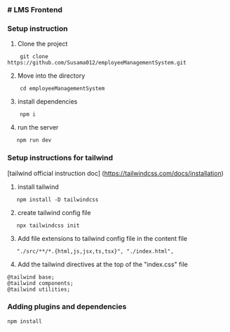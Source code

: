 ### # LMS Frontend

### Setup instruction

1. Clone the project

```
    git clone https://github.com/Susama012/employeeManagementSystem.git
```

2. Move into the directory

```
    cd employeeManagementSystem
```

3. install dependencies

```
    npm i
```

4. run the server

```
   npm run dev
```

### Setup instructions for tailwind 

[tailwind official instruction doc] (https://tailwindcss.com/docs/installation)

1. install tailwind
```
   npm install -D tailwindcss
```

2. create tailwind config file
```
   npx tailwindcss init
```

3. Add file extensions to tailwind config file in the content file
```
   "./src/**/*.{html,js,jsx,ts,tsx}", "./index.html",
``` 

4. Add the tailwind directives at the top of the "index.css" file
```
@tailwind base;
@tailwind components;
@tailwind utilities;
```

 ### Adding plugins and dependencies

```
npm install 

```
